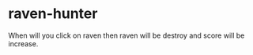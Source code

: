 # raven-hunter
 When will you click on raven then raven will be destroy and score  will be increase.

